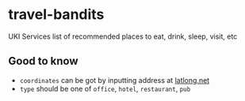 # travel-bandits
UKI Services list of recommended places to eat, drink, sleep, visit, etc


## Good to know
* `coordinates` can be got by inputting address at [latlong.net](https://www.latlong.net/convert-address-to-lat-long.html)
* `type` should be one of `office`, `hotel`, `restaurant`, `pub`
